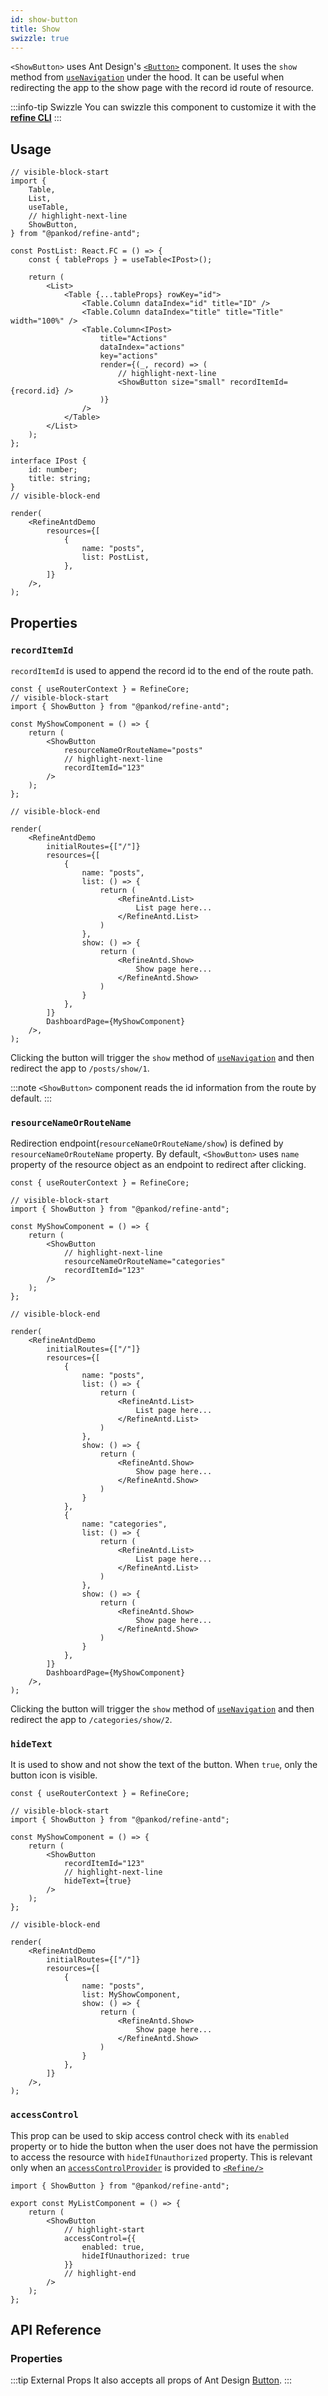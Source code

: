 ```yaml
---
id: show-button
title: Show
swizzle: true
---
```



`<ShowButton>` uses Ant Design's [`<Button>`](https://ant.design/components/button/) component. It uses the `show` method from [`useNavigation`](/api-reference/core/hooks/navigation/useNavigation.md) under the hood. It can be useful when redirecting the app to the show page with the record id route of resource.

:::info-tip Swizzle
You can swizzle this component to customize it with the [**refine CLI**](/docs/packages/documentation/cli)
:::

## Usage

```tsx live
// visible-block-start
import {
    Table,
    List,
    useTable,
    // highlight-next-line
    ShowButton,
} from "@pankod/refine-antd";

const PostList: React.FC = () => {
    const { tableProps } = useTable<IPost>();

    return (
        <List>
            <Table {...tableProps} rowKey="id">
                <Table.Column dataIndex="id" title="ID" />
                <Table.Column dataIndex="title" title="Title" width="100%" />
                <Table.Column<IPost>
                    title="Actions"
                    dataIndex="actions"
                    key="actions"
                    render={(_, record) => (
                        // highlight-next-line
                        <ShowButton size="small" recordItemId={record.id} />
                    )}
                />
            </Table>
        </List>
    );
};

interface IPost {
    id: number;
    title: string;
}
// visible-block-end

render(
    <RefineAntdDemo
        resources={[
            {
                name: "posts",
                list: PostList,
            },
        ]}
    />,
);
```

## Properties

### `recordItemId`

`recordItemId` is used to append the record id to the end of the route path.

```tsx live disableScroll previewHeight=150px disableScroll
const { useRouterContext } = RefineCore;
// visible-block-start
import { ShowButton } from "@pankod/refine-antd";

const MyShowComponent = () => {
    return (
        <ShowButton
            resourceNameOrRouteName="posts"
            // highlight-next-line
            recordItemId="123"
        />
    );
};

// visible-block-end

render(
    <RefineAntdDemo
        initialRoutes={["/"]}
        resources={[
            {
                name: "posts",
                list: () => {
                    return (
                        <RefineAntd.List>
                            List page here...
                        </RefineAntd.List>
                    )
                },
                show: () => {
                    return (
                        <RefineAntd.Show>
                            Show page here...
                        </RefineAntd.Show>
                    )
                }
            },
        ]}
        DashboardPage={MyShowComponent}
    />,
);
```

Clicking the button will trigger the `show` method of [`useNavigation`](/api-reference/core/hooks/navigation/useNavigation.md) and then redirect the app to `/posts/show/1`.

:::note
`<ShowButton>` component reads the id information from the route by default.
:::

### `resourceNameOrRouteName`

Redirection endpoint(`resourceNameOrRouteName/show`) is defined by `resourceNameOrRouteName` property. By default, `<ShowButton>` uses `name` property of the resource object as an endpoint to redirect after clicking.

```tsx live disableScroll previewHeight=150px disableScroll
const { useRouterContext } = RefineCore;

// visible-block-start
import { ShowButton } from "@pankod/refine-antd";

const MyShowComponent = () => {
    return (
        <ShowButton
            // highlight-next-line
            resourceNameOrRouteName="categories"
            recordItemId="123"
        />
    );
};

// visible-block-end

render(
    <RefineAntdDemo
        initialRoutes={["/"]}
        resources={[
            {
                name: "posts",
                list: () => {
                    return (
                        <RefineAntd.List>
                            List page here...
                        </RefineAntd.List>
                    )
                },
                show: () => {
                    return (
                        <RefineAntd.Show>
                            Show page here...
                        </RefineAntd.Show>
                    )
                }
            },
            {
                name: "categories",
                list: () => {
                    return (
                        <RefineAntd.List>
                            List page here...
                        </RefineAntd.List>
                    )
                },
                show: () => {
                    return (
                        <RefineAntd.Show>
                            Show page here...
                        </RefineAntd.Show>
                    )
                }
            },
        ]}
        DashboardPage={MyShowComponent}
    />,
);
```
Clicking the button will trigger the `show` method of [`useNavigation`](/api-reference/core/hooks/navigation/useNavigation.md) and then redirect the app to `/categories/show/2`.

### `hideText`

It is used to show and not show the text of the button. When `true`, only the button icon is visible.

```tsx live disableScroll previewHeight=150px disableScroll
const { useRouterContext } = RefineCore;

// visible-block-start
import { ShowButton } from "@pankod/refine-antd";

const MyShowComponent = () => {
    return (
        <ShowButton
            recordItemId="123"
            // highlight-next-line
            hideText={true}
        />
    );
};

// visible-block-end

render(
    <RefineAntdDemo
        initialRoutes={["/"]}
        resources={[
            {
                name: "posts",
                list: MyShowComponent,
                show: () => {
                    return (
                        <RefineAntd.Show>
                            Show page here...
                        </RefineAntd.Show>
                    )
                }
            },
        ]}
    />,
);
```

### `accessControl`

This prop can be used to skip access control check with its `enabled` property or to hide the button when the user does not have the permission to access the resource with `hideIfUnauthorized` property. This is relevant only when an [`accessControlProvider`](/api-reference/core/providers/accessControl-provider.md) is provided to [`<Refine/>`](/api-reference/core/components/refine-config.md)

```tsx
import { ShowButton } from "@pankod/refine-antd";

export const MyListComponent = () => {
    return (
        <ShowButton
            // highlight-start
            accessControl={{
                enabled: true,
                hideIfUnauthorized: true
            }}
            // highlight-end
        />
    );
};
```

## API Reference

### Properties

<PropsTable module="@pankod/refine-antd/ShowButton" />

:::tip External Props
It also accepts all props of Ant Design [Button](https://ant.design/components/button/#API).
:::